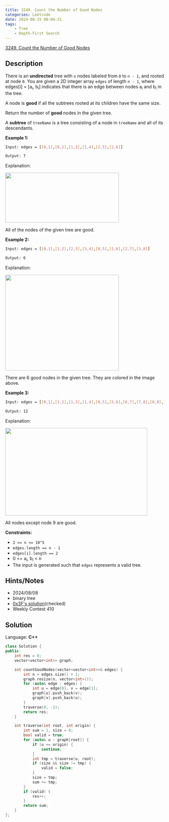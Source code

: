 ```yaml
---
title: 3249. Count the Number of Good Nodes
categories: Leetcode
date: 2024-08-15 00:04:21
tags:
    - Tree
    - Depth-First Search
---
```


[3249. Count the Number of Good Nodes](https://leetcode.com/problems/count-the-number-of-good-nodes/description/)

## Description

There is an **undirected**  tree with `n` nodes labeled from `0` to `n - 1`, and rooted at node `0`. You are given a 2D integer array `edges` of length `n - 1`, where edges[i] = [a<sub>i</sub>, b<sub>i</sub>] indicates that there is an edge between nodes a<sub>i</sub> and b<sub>i</sub> in the tree.

A node is **good**  if all the subtrees rooted at its children have the same size.

Return the number of **good**  nodes in the given tree.

A **subtree**  of `treeName` is a tree consisting of a node in `treeName` and all of its descendants.

**Example 1:**

```bash
Input: edges = [[0,1],[0,2],[1,3],[1,4],[2,5],[2,6]]

Output: 7
```

Explanation:

<img alt="" src="https://assets.leetcode.com/uploads/2024/05/26/tree1.png" style="width: 360px; height: 158px;">

All of the nodes of the given tree are good.

**Example 2:**

```bash
Input: edges = [[0,1],[1,2],[2,3],[3,4],[0,5],[1,6],[2,7],[3,8]]

Output: 6
```

Explanation:

<img alt="" src="https://assets.leetcode.com/uploads/2024/06/03/screenshot-2024-06-03-193552.png" style="width: 360px; height: 303px;">

There are 6 good nodes in the given tree. They are colored in the image above.

**Example 3:**

```bash
Input: edges = [[0,1],[1,2],[1,3],[1,4],[0,5],[5,6],[6,7],[7,8],[0,9],[9,10],[9,12],[10,11]]

Output: 12
```

Explanation:

<img alt="" src="https://assets.leetcode.com/uploads/2024/08/08/rob.jpg" style="width: 450px; height: 277px;">

All nodes except node 9 are good.

**Constraints:**

- `2 <= n <= 10^5`
- `edges.length == n - 1`
- `edges[i].length == 2`
- 0 <= a<sub>i</sub>, b<sub>i</sub> < n
- The input is generated such that `edges` represents a valid tree.

## Hints/Notes

- 2024/08/08
- binary tree
- [0x3F's solution](https://leetcode.cn/problems/count-the-number-of-good-nodes/solutions/2876198/dfs-ji-suan-zi-shu-da-xiao-pythonjavacgo-9atl/)(checked)
- Weekly Contest 410

## Solution

Language: **C++**

```C++
class Solution {
public:
    int res = 0;
    vector<vector<int>> graph;

    int countGoodNodes(vector<vector<int>>& edges) {
        int n = edges.size() + 1;
        graph.resize(n, vector<int>());
        for (auto& edge : edges) {
            int u = edge[0], v = edge[1];
            graph[u].push_back(v);
            graph[v].push_back(u);
        }
        traverse(0, -1);
        return res;
    }

    int traverse(int root, int origin) {
        int sum = 1, size = 0;
        bool valid = true;
        for (auto& u : graph[root]) {
            if (u == origin) {
                continue;
            }
            int tmp = traverse(u, root);
            if (size && size != tmp) {
                valid = false;
            }
            size = tmp;
            sum += tmp;
        }
        if (valid) {
            res++;
        }
        return sum;
    }
};
```
